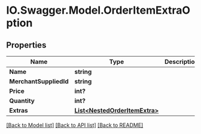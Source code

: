 # IO.Swagger.Model.OrderItemExtraOption
## Properties

Name | Type | Description | Notes
------------ | ------------- | ------------- | -------------
**Name** | **string** |  | [optional] 
**MerchantSuppliedId** | **string** |  | [optional] 
**Price** | **int?** |  | [optional] 
**Quantity** | **int?** |  | [optional] 
**Extras** | [**List&lt;NestedOrderItemExtra&gt;**](NestedOrderItemExtra.md) |  | [optional] 

[[Back to Model list]](../README.md#documentation-for-models) [[Back to API list]](../README.md#documentation-for-api-endpoints) [[Back to README]](../README.md)

